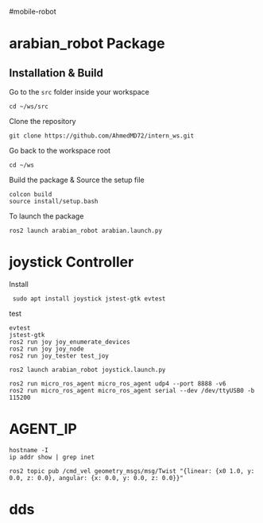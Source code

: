 #mobile-robot

# arabian_robot Package

## Installation & Build

Go to the `src` folder inside your workspace
```
cd ~/ws/src
```
Clone the repository
```
git clone https://github.com/AhmedMD72/intern_ws.git
```
Go back to the workspace root
```
cd ~/ws
```
Build the package & Source the setup file
```
colcon build 
source install/setup.bash 
```
To launch the package
```
ros2 launch arabian_robot arabian.launch.py 
```

# joystick Controller

Install
```
 sudo apt install joystick jstest-gtk evtest 
```
test
```
evtest
jstest-gtk 
ros2 run joy joy_enumerate_devices 
ros2 run joy joy_node 
ros2 run joy_tester test_joy
```
```
ros2 launch arabian_robot joystick.launch.py 
```
```
ros2 run micro_ros_agent micro_ros_agent udp4 --port 8888 -v6
ros2 run micro_ros_agent micro_ros_agent serial --dev /dev/ttyUSB0 -b 115200
```
# AGENT_IP
```
hostname -I
ip addr show | grep inet
```
```
ros2 topic pub /cmd_vel geometry_msgs/msg/Twist "{linear: {x0 1.0, y: 0.0, z: 0.0}, angular: {x: 0.0, y: 0.0, z: 0.0}}"
```
# dds

